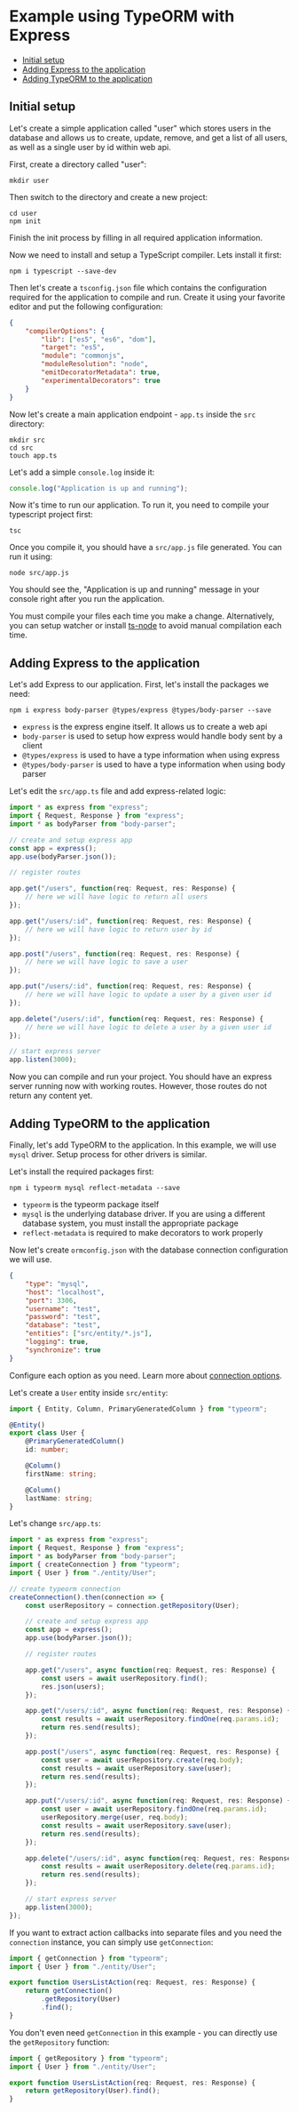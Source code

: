 # Example using TypeORM with Express

-   [Initial setup](#initial-setup)
-   [Adding Express to the application](#adding-express-to-the-application)
-   [Adding TypeORM to the application](#adding-typeorm-to-the-application)

## Initial setup

Let's create a simple application called "user" which stores users in the
database and allows us to create, update, remove, and get a list of all users,
as well as a single user by id within web api.

First, create a directory called "user":

```
mkdir user
```

Then switch to the directory and create a new project:

```
cd user
npm init
```

Finish the init process by filling in all required application information.

Now we need to install and setup a TypeScript compiler. Lets install it first:

```
npm i typescript --save-dev
```

Then let's create a `tsconfig.json` file which contains the configuration
required for the application to compile and run. Create it using your favorite
editor and put the following configuration:

```json
{
    "compilerOptions": {
        "lib": ["es5", "es6", "dom"],
        "target": "es5",
        "module": "commonjs",
        "moduleResolution": "node",
        "emitDecoratorMetadata": true,
        "experimentalDecorators": true
    }
}
```

Now let's create a main application endpoint - `app.ts` inside the `src`
directory:

```
mkdir src
cd src
touch app.ts
```

Let's add a simple `console.log` inside it:

```typescript
console.log("Application is up and running");
```

Now it's time to run our application. To run it, you need to compile your
typescript project first:

```
tsc
```

Once you compile it, you should have a `src/app.js` file generated. You can run
it using:

```
node src/app.js
```

You should see the, "Application is up and running" message in your console
right after you run the application.

You must compile your files each time you make a change. Alternatively, you can
setup watcher or install [ts-node](http://github.com/ts-node/ts-node) to avoid
manual compilation each time.

## Adding Express to the application

Let's add Express to our application. First, let's install the packages we need:

```
npm i express body-parser @types/express @types/body-parser --save
```

-   `express` is the express engine itself. It allows us to create a web api
-   `body-parser` is used to setup how express would handle body sent by a
    client
-   `@types/express` is used to have a type information when using express
-   `@types/body-parser` is used to have a type information when using body
    parser

Let's edit the `src/app.ts` file and add express-related logic:

```typescript
import * as express from "express";
import { Request, Response } from "express";
import * as bodyParser from "body-parser";

// create and setup express app
const app = express();
app.use(bodyParser.json());

// register routes

app.get("/users", function(req: Request, res: Response) {
    // here we will have logic to return all users
});

app.get("/users/:id", function(req: Request, res: Response) {
    // here we will have logic to return user by id
});

app.post("/users", function(req: Request, res: Response) {
    // here we will have logic to save a user
});

app.put("/users/:id", function(req: Request, res: Response) {
    // here we will have logic to update a user by a given user id
});

app.delete("/users/:id", function(req: Request, res: Response) {
    // here we will have logic to delete a user by a given user id
});

// start express server
app.listen(3000);
```

Now you can compile and run your project. You should have an express server
running now with working routes. However, those routes do not return any content
yet.

## Adding TypeORM to the application

Finally, let's add TypeORM to the application. In this example, we will use
`mysql` driver. Setup process for other drivers is similar.

Let's install the required packages first:

```
npm i typeorm mysql reflect-metadata --save
```

-   `typeorm` is the typeorm package itself
-   `mysql` is the underlying database driver. If you are using a different
    database system, you must install the appropriate package
-   `reflect-metadata` is required to make decorators to work properly

Now let's create `ormconfig.json` with the database connection configuration we
will use.

```json
{
    "type": "mysql",
    "host": "localhost",
    "port": 3306,
    "username": "test",
    "password": "test",
    "database": "test",
    "entities": ["src/entity/*.js"],
    "logging": true,
    "synchronize": true
}
```

Configure each option as you need. Learn more about
[connection options](./connection-options.md).

Let's create a `User` entity inside `src/entity`:

```typescript
import { Entity, Column, PrimaryGeneratedColumn } from "typeorm";

@Entity()
export class User {
    @PrimaryGeneratedColumn()
    id: number;

    @Column()
    firstName: string;

    @Column()
    lastName: string;
}
```

Let's change `src/app.ts`:

```typescript
import * as express from "express";
import { Request, Response } from "express";
import * as bodyParser from "body-parser";
import { createConnection } from "typeorm";
import { User } from "./entity/User";

// create typeorm connection
createConnection().then(connection => {
    const userRepository = connection.getRepository(User);

    // create and setup express app
    const app = express();
    app.use(bodyParser.json());

    // register routes

    app.get("/users", async function(req: Request, res: Response) {
        const users = await userRepository.find();
        res.json(users);
    });

    app.get("/users/:id", async function(req: Request, res: Response) {
        const results = await userRepository.findOne(req.params.id);
        return res.send(results);
    });

    app.post("/users", async function(req: Request, res: Response) {
        const user = await userRepository.create(req.body);
        const results = await userRepository.save(user);
        return res.send(results);
    });

    app.put("/users/:id", async function(req: Request, res: Response) {
        const user = await userRepository.findOne(req.params.id);
        userRepository.merge(user, req.body);
        const results = await userRepository.save(user);
        return res.send(results);
    });

    app.delete("/users/:id", async function(req: Request, res: Response) {
        const results = await userRepository.delete(req.params.id);
        return res.send(results);
    });

    // start express server
    app.listen(3000);
});
```

If you want to extract action callbacks into separate files and you need the
`connection` instance, you can simply use `getConnection`:

```typescript
import { getConnection } from "typeorm";
import { User } from "./entity/User";

export function UsersListAction(req: Request, res: Response) {
    return getConnection()
        .getRepository(User)
        .find();
}
```

You don't even need `getConnection` in this example - you can directly use the
`getRepository` function:

```typescript
import { getRepository } from "typeorm";
import { User } from "./entity/User";

export function UsersListAction(req: Request, res: Response) {
    return getRepository(User).find();
}
```
